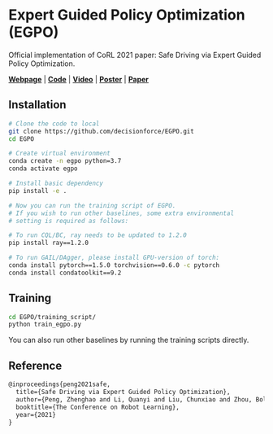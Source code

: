 # Expert Guided Policy Optimization (EGPO)

Official implementation of CoRL 2021 paper: Safe Driving via Expert Guided Policy Optimization.

[**Webpage**](https://decisionforce.github.io/EGPO) | 
[**Code**](https://github.com/decisionforce/EGPO) | 
[**Video**](https://www.youtube.com/embed/mu2WO--B5C8) | 
[**Poster**](https://decisionforce.github.io/EGPO/images/egpo_poster.png) | 
[**Paper**](https://arxiv.org/pdf/2110.06831.pdf)

## Installation

```bash
# Clone the code to local
git clone https://github.com/decisionforce/EGPO.git
cd EGPO

# Create virtual environment
conda create -n egpo python=3.7
conda activate egpo

# Install basic dependency
pip install -e .

# Now you can run the training script of EGPO.
# If you wish to run other baselines, some extra environmental
# setting is required as follows:

# To run CQL/BC, ray needs to be updated to 1.2.0
pip install ray==1.2.0

# To run GAIL/DAgger, please install GPU-version of torch:
conda install pytorch==1.5.0 torchvision==0.6.0 -c pytorch
conda install condatoolkit==9.2
```

## Training

```bash
cd EGPO/training_script/
python train_egpo.py
```

You can also run other baselines by running the training scripts directly.

## Reference

```latex
@inproceedings{peng2021safe,
  title={Safe Driving via Expert Guided Policy Optimization},
  author={Peng, Zhenghao and Li, Quanyi and Liu, Chunxiao and Zhou, Bolei},
  booktitle={The Conference on Robot Learning},
  year={2021}
}
```

